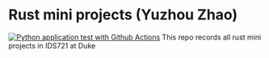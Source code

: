 # Rust mini projects (Yuzhou Zhao)
[![Python application test with Github Actions](https://github.com/nogibjj/Yuzhou-rust-mini-projects/actions/workflows/tests.yml/badge.svg)](https://github.com/nogibjj/Yuzhou-rust-mini-projects/actions/workflows/tests.yml)
This repo records all rust mini projects in IDS721 at Duke
